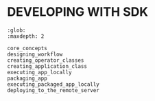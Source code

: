 # DEVELOPING WITH SDK

```{toctree}
:glob:
:maxdepth: 2

core_concepts
designing_workflow
creating_operator_classes
creating_application_class
executing_app_locally
packaging_app
executing_packaged_app_locally
deploying_to_the_remote_server
```
